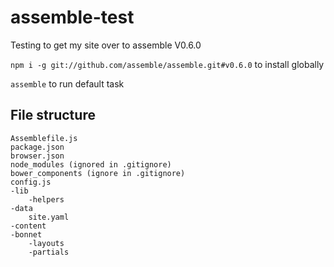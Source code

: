 assemble-test
=============

Testing to get my site over to assemble V0.6.0

`npm i -g git://github.com/assemble/assemble.git#v0.6.0` to install globally

`assemble` to run default task

## File structure

    Assemblefile.js
    package.json
    browser.json
    node_modules (ignored in .gitignore)
    bower_components (ignore in .gitignore)
    config.js
    -lib
        -helpers
    -data
        site.yaml
    -content
    -bonnet
        -layouts
        -partials
